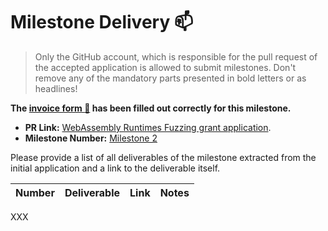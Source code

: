 # Milestone Delivery :mailbox:

> Only the GitHub account, which is responsible for the pull request of the accepted application is allowed to submit milestones. Don't remove any of the mandatory parts presented in bold letters or as headlines!

**The [invoice form :pencil:](https://forms.gle/8Wx7nxtq8fKrsuEz8) has been filled out correctly for this milestone.**  

* **PR Link:** [WebAssembly Runtimes Fuzzing grant application](https://github.com/w3f/Open-Grants-Program/pull/9). 
* **Milestone Number:** [Milestone 2](https://github.com/w3f/Open-Grants-Program/blob/master/applications/wasm_runtimes_fuzzing.md#milestone-2---webassembly-vmparsers-integration)

Please provide a list of all deliverables of the milestone extracted from the initial application and a link to the deliverable itself. 

| Number | Deliverable | Link | Notes |
| ------------- | ------------- | ------------- |------------- |
XXX